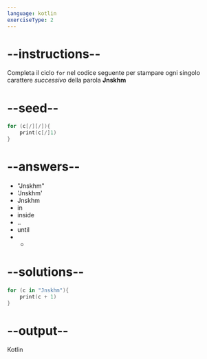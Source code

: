 ```yaml
---
language: kotlin
exerciseType: 2
---
```


# --instructions--

Completa il ciclo `for` nel codice seguente per stampare ogni singolo carattere _successivo_ della parola __Jnskhm__

# --seed--

```kotlin
for (c[/][/]){
    print(c[/]1)
}
```

# --answers--

- "Jnskhm"
- 'Jnskhm'
- Jnskhm
-  in 
-  inside 
- ..
-  until 
-  + 

# --solutions--

```kotlin
for (c in "Jnskhm"){
    print(c + 1)
}
```

# --output--

Kotlin

